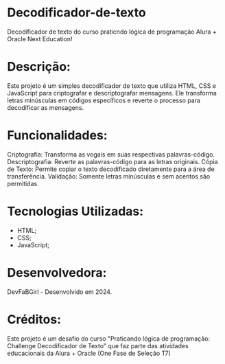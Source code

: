 # Decodificador-de-texto
Decodificador de texto do curso praticndo lógica de programação Alura + Oracle Next Education!

# Descrição:
Este projeto é um simples decodificador de texto que utiliza HTML, CSS e JavaScript para criptografar e descriptografar mensagens. 
Ele transforma letras minúsculas em códigos específicos e reverte o processo para decodificar as mensagens.

# Funcionalidades:
Criptografia: Transforma as vogais em suas respectivas palavras-código.
Descriptografia: Reverte as palavras-código para as letras originais.
Cópia de Texto: Permite copiar o texto decodificado diretamente para a área de transferência.
Validação: Somente letras minúsculas e sem acentos são permitidas.

# Tecnologias Utilizadas:
- HTML;
- CSS;
- JavaScript;

# Desenvolvedora:
DevFaBGirl - Desenvolvido em 2024.

# Créditos:
Este projeto é um desafio do curso "Praticando lógica de programação: Challenge Decodificador de Texto" que faz parte das atividades educacionais da Alura + Oracle (One Fase de Seleção T7)

